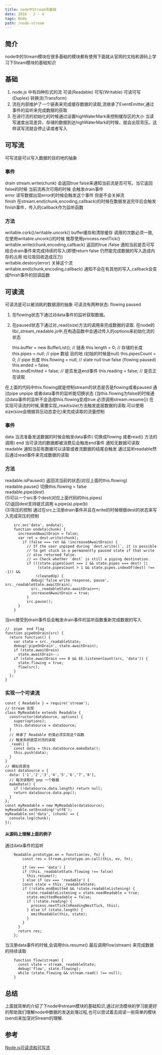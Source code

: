 ```yaml
---
title: node中Stream流基础
date: 2018 - 2 - 4 
tags: Node
path: /node-stream
---
```

## 简介
node中的Stream模块在很多基础的模块都有使用下面就从官网的文档和源码上学习下Steam模块的基础知识
## 基础
1. node.js 中有四种形式的流 可读(Readable)  可写(Writable)  可读可写(Duplex)   转换流(Transform)
2. 流在内部维护了一个链表来完成缓存数据的读取,流继承了EventEmitter,通过事件的监听来完成数据的获取
3. 在进行流的初始化的时候通过设置highWaterMark来控制缓存区的大小 当读写速度出现差异，存储的数据到达highWaterMark的时候，就会出现背压。这样读写流就会停止读或者写入  

## 可写流 
可写流是可以写入数据的目的地的抽象 
### 事件
drain  stream.write(chunk) 会返回true false来通知当前流是否可写。当它返回false的时候  当前流再次可用的时候 会触发drain事件  
error  读写数据出现error的时候会触发这个事件 但是不会关掉流  
finish  在stream.end(chunk,encoding,callback)的时候在数据发送完毕后会触发finish事件，传入的callback作为监听函数  
### 方法
writable.cork()/writable.uncork() 
buffer缓存和清除缓存 调用的次数必须一致,在使用writable.uncork()的时候 推荐使用process.nextTick()  
writable.write(chunk,encoding,callback)  返回的true /false 通知当前是否可写
结合drain事件来完成持续的写入(即使return false 仍然能完成数据的写入造成内存的占用 给垃圾回收造成压力)  
writable.destory(error) 关掉这个流  
writable.end(chunk,encoding,callback) 通知不会在有其他的写入,callback会变成finish事件的回调函数    

## 可读流  

可读流是可以被消耗的数据源的抽象
可读流有两种状态: flowing paused 
  1. 在flowing状态下通过对data事件的监听获取数据。
  2. 在paused状态下通过对_read(size)方法的调用来完成数据的读取.
在node的lib/_stream_readable.js中,在构造函数中会通过传入的options来初始化流的状态  

      this.buffer = new BufferList(); //  链表 
      this.length = 0;  // 存储的长度
      this.pipes = null;  //  pipe 数组 目的地 (初始的时候是null) 
      this.pipesCount = 0; // pipe 长度
      this.flowing = null;  //  state  null true false (flowing paused) 
      this.ended = false;   
      this.endEmitted = false; // 是否发送end事件
      this.reading = false;   // 是否正在读取  
    
  在上面的代码中this.flowing就是控制stream的状态是否是flowing或者paused 通过pipe unpipe 或者data事件的监听能切换状态 (当this.flowing为false的时候通过data事件的监听不会造成this.flowing变成true 必须调用stream.resume()) 
  在实现可读流的时候,需要实现_read(size)方法触发底层数据的读取.可以使用size(size会根据背压动态变化)来完成读取的流量控制
  
### 事件  
data  当流准备发送数据的时候会触发data事件( 切换成flowing 或者read() 方法的调用)
end 当可读流的数据都被消费后会触发end事件 通知无数据可读取
readable  通知当前有数据可以读取或者流数据的结尾会触发 通过监听readable然后通过read事件来完成数据的读取  

### 方法  
readable.isPaused() 返回流当前的状态(对应上面的this.flowing)  
readable.pause() 切换this.flowing = false  
readable.pipe(dest)  
(1)可以一个src多个dest(对应上面代码的this.pipes)  
(2)返回dest支持链式调用  a.pipe(a).pipe(b)   
(3)背压的控制 通过在src上注册drain事件并且在write的时候根据dest的状态来写入完成背压的控制  

        src.on('data', ondata);
        function ondata(chunk) {
          increasedAwaitDrain = false;
          var ret = dest.write(chunk);
            if (false === ret && !increasedAwaitDrain) {
              // If the user unpiped during `dest.write()`, it is possible
              // to get stuck in a permanently paused state if that write
              // also returned false.
              // => Check whether `dest` is still a piping destination.
              if (((state.pipesCount === 1 && state.pipes === dest) ||
                   (state.pipesCount > 1 && state.pipes.indexOf(dest) !== -1)) &&
                  !cleanedUp) {
                debug('false write response, pause', src._readableState.awaitDrain);
                src._readableState.awaitDrain++;
                increasedAwaitDrain = true;
              }
              src.pause();
          }
        }

    
当src接受到drain事件后会触发drain事件的监听函数重新完成数据的写入  

    //  pipe  end flag
    function pipeOnDrain(src) {
      return function() {
        var state = src._readableState;
        debug('pipeOnDrain', state.awaitDrain);
        if (state.awaitDrain)
          state.awaitDrain--;
        if (state.awaitDrain === 0 && EE.listenerCount(src, 'data')) {
          state.flowing = true;
          flow(src);
        }
      };
    }

  
### 实现一个可读流  

    const { Readable } = require('stream');
    // Stream 实现
    class MyReadable extends Readable {
      constructor(dataSource, options) {
        super(options);
        this.dataSource = dataSource;
      }
      // 继承了 Readable 的类必须实现这个函数
      // 触发系统底层对流的读取
      _read() {
        const data = this.dataSource.makeData();
        this.push(data);
      }
    }
    // 模拟资源池
    const dataSource = {
      data: ['1','2','3','4','5','6','7','8'],
      // 每次读取时 pop 一个数据
      makeData() {
        if (!dataSource.data.length) return null;
        return dataSource.data.pop();
      }
    };
    const myReadable = new MyReadable(dataSource);
    myReadable.setEncoding('utf8');
    myReadable.on('data', (chunk) => {
      console.log(chunk);
    });

#### 从源码上理解上面的例子  
通过data事件的监听 

        Readable.prototype.on = function(ev, fn) {
            const res = Stream.prototype.on.call(this, ev, fn);
    
            if (ev === 'data') {
            if (this._readableState.flowing !== false)
              this.resume();
            } else if (ev === 'readable') {
            const state = this._readableState;
            if (!state.endEmitted && !state.readableListening) {
              state.readableListening = state.needReadable = true;
              state.emittedReadable = false;
              if (!state.reading) {
                process.nextTick(nReadingNextTick, this);
              } else if (state.length) {
                emitReadable(this, state);
              }
            }
          }
          return res;
        };

当注册data事件的时候,会调用this.resume() 最后调用flow(stream) 来完成数据的持续读取
  

        function flow(stream) {
          const state = stream._readableState;
          debug('flow', state.flowing);
          while (state.flowing && stream.read() !== null);
        }  
        
## 总结  
上面就简单的介绍了下node中stream模块的基础知识,通过对流模块的学习能更好的帮助我们理解node中数据的发送处理过程,也可以尝试着去阅读一些简单的模块(send)来加深对Stream的理解.

## 参考
[Node.js可读流和可写流](https://juejin.cn/post/6844903588649500679)